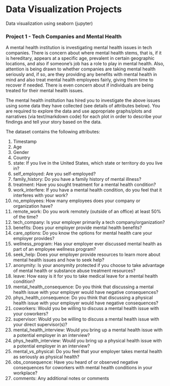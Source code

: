 # Data Visualization Projects
Data visualization using seaborn (jupyter)

### Project 1 - Tech Companies and Mental Health
A mental health institution is investigating mental health issues in tech companies. There is concern
about where mental health stems, that is, if it is hereditary, appears at a specific age, prevalent in
certain geographic locations, and also if someone’s job has a role to play in mental health. Also,
attention is being drawn to whether companies are taking mental health seriously and, if so, are they
providing any benefits with mental health in mind and also treat mental health employees fairly, giving
them time to recover if needed. There is even concern about if individuals are being treated for their
mental health issues.

The mental health institution has hired you to investigate the above issues using some data they have
collected (see details of attributes below). You are required to explore the data and use appropriate
graphs/plots and narratives (via text/markdown code) for each plot in order to describe your findings
and tell your story based on the data.

The dataset contains the following attributes:
  1. Timestamp
  2. Age
  3. Gender
  4. Country
  5. state: If you live in the United States, which state or territory do you live in?
  6. self_employed: Are you self-employed?
  7. family_history: Do you have a family history of mental illness?
  8. treatment: Have you sought treatment for a mental health condition?
  9. work_interfere: If you have a mental health condition, do you feel that it interferes with your work?
  10. no_employees: How many employees does your company or organization have?
  11. remote_work: Do you work remotely (outside of an office) at least 50% of the time?
  12. tech_company: Is your employer primarily a tech company/organization?
  13. benefits: Does your employer provide mental health benefits?
  14. care_options: Do you know the options for mental health care your employer provides?
  15. wellness_program: Has your employer ever discussed mental health as part of an employee wellness program?
  16. seek_help: Does your employer provide resources to learn more about mental health issues and how to seek help?
  17. anonymity: Is your anonymity protected if you choose to take advantage of mental health or substance abuse treatment resources?
  18. leave: How easy is it for you to take medical leave for a mental health condition?
  19. mental_health_consequence: Do you think that discussing a mental health issue with your employer would have negative consequences?
  20. phys_health_consequence: Do you think that discussing a physical health issue with your employer would have negative consequences?
  21. coworkers: Would you be willing to discuss a mental health issue with your coworkers?
  22. supervisor: Would you be willing to discuss a mental health issue with your direct supervisor(s)?
  23. mental_health_interview: Would you bring up a mental health issue with a potential employer in an interview?
  24. phys_health_interview: Would you bring up a physical health issue with a potential employer in an interview?
  25. mental_vs_physical: Do you feel that your employer takes mental health as seriously as physical health?
  26. obs_consequence: Have you heard of or observed negative consequences for coworkers with mental health conditions in your workplace?
  27. comments: Any additional notes or comments
